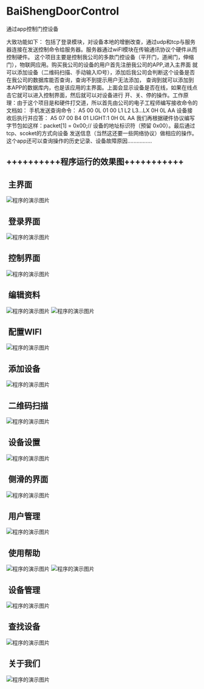 # BaiShengDoorControl
通过app控制门控设备

大致功能如下：
包括了登录模块，对设备本地的增删改查，通过udp和tcp与服务器连接在发送控制命令给服务器。服务器通过wiFI模块在传输通讯协议个硬件从而控制硬件。
这个项目主要是控制我公司的多款门控设备（平开门，道闸门，伸缩门），物联网应用。购买我公司的设备的用户首先注册我公司的APP,进入主界面
就可以添加设备（二维码扫描、手动输入ID号），添加后我公司会判断这个设备是否在我公司的数据库能否查询，查询不到提示用户无法添加，
查询到就可以添加到本APP的数据库内，也是该应用的主界面。上面会显示设备是否在线，如果在线点击它就可以进入控制界面，然后就可以对设备进行
开、关、停的操作。工作原理：由于这个项目是和硬件打交道，所以首先由公司的电子工程师编写接收命令的文档如：
手机发送查询命令： A5 00  0L  01  00   L1 L2 L3…LX  0H  0L  AA
设备接收后执行并应答： A5  07  00  B4  01  LIGHT:1  0H  0L  AA
我们再根据硬件协议编写字节包如这样：packet[1] = 0x00;// 设备的地址标识符（预留 0x00）。最后通过tcp、scoket的方式向设备
发送信息（当然这还要一些网络协议）做相应的操作。这个app还可以查询操作的历史记录、设备故障原因................

##  ++++++++++程序运行的效果图+++++++++++

##  主界面

![程序的演示图片](https://github.com/ChampionDragon/BaiShengDoorControl/blob/master/UI/1.png)

##  登录界面

![程序的演示图片](https://github.com/ChampionDragon/BaiShengDoorControl/blob/master/UI/2.png)

##  控制界面

![程序的演示图片](https://github.com/ChampionDragon/BaiShengDoorControl/blob/master/UI/3.png)


##  编辑资料

![程序的演示图片](https://github.com/ChampionDragon/BaiShengDoorControl/blob/master/UI/5.png)
![程序的演示图片](https://github.com/ChampionDragon/BaiShengDoorControl/blob/master/UI/4.png)

##  配置WIFI

![程序的演示图片](https://github.com/ChampionDragon/BaiShengDoorControl/blob/master/UI/6.png)

##  添加设备

![程序的演示图片](https://github.com/ChampionDragon/BaiShengDoorControl/blob/master/UI/7.png)

##  二维码扫描

![程序的演示图片](https://github.com/ChampionDragon/BaiShengDoorControl/blob/master/UI/8.png)

##  设备设置

![程序的演示图片](https://github.com/ChampionDragon/BaiShengDoorControl/blob/master/UI/9.png)

##  侧滑的界面

![程序的演示图片](https://github.com/ChampionDragon/BaiShengDoorControl/blob/master/UI/10.png)

##  用户管理

![程序的演示图片](https://github.com/ChampionDragon/BaiShengDoorControl/blob/master/UI/11.png)

##  使用帮助

![程序的演示图片](https://github.com/ChampionDragon/BaiShengDoorControl/blob/master/UI/12.png)
![程序的演示图片](https://github.com/ChampionDragon/BaiShengDoorControl/blob/master/UI/13.png)

##  设备管理

![程序的演示图片](https://github.com/ChampionDragon/BaiShengDoorControl/blob/master/UI/14.png)

##  查找设备

![程序的演示图片](https://github.com/ChampionDragon/BaiShengDoorControl/blob/master/UI/15.png)

##  关于我们

![程序的演示图片](https://github.com/ChampionDragon/BaiShengDoorControl/blob/master/UI/16.png)





























